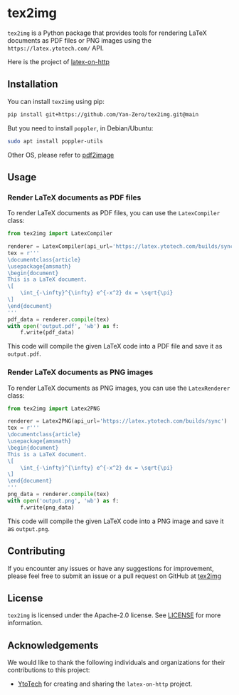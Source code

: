 # tex2img

`tex2img` is a Python package that provides tools for rendering LaTeX documents as PDF files or PNG images using the `https://latex.ytotech.com/` API.

Here is the project of [latex-on-http](https://github.com/YtoTech/latex-on-http)

## Installation

You can install `tex2img` using pip:

```bash
pip install git+https://github.com/Yan-Zero/tex2img.git@main
```

But you need to install `poppler`, in Debian/Ubuntu:

```bash
sudo apt install poppler-utils
```

Other OS, please refer to [pdf2image](https://github.com/Belval/pdf2image#how-to-install)

## Usage

### Render LaTeX documents as PDF files

To render LaTeX documents as PDF files, you can use the `LatexCompiler` class:

```python
from tex2img import LatexCompiler

renderer = LatexCompiler(api_url='https://latex.ytotech.com/builds/sync')
tex = r'''
\documentclass{article}
\usepackage{amsmath}
\begin{document}
This is a LaTeX document.
\[
    \int_{-\infty}^{\infty} e^{-x^2} dx = \sqrt{\pi}
\]
\end{document}
'''
pdf_data = renderer.compile(tex)
with open('output.pdf', 'wb') as f:
    f.write(pdf_data)
```

This code will compile the given LaTeX code into a PDF file and save it as `output.pdf`.

### Render LaTeX documents as PNG images

To render LaTeX documents as PNG images, you can use the `LatexRenderer` class:

```python
from tex2img import Latex2PNG

renderer = Latex2PNG(api_url='https://latex.ytotech.com/builds/sync')
tex = r'''
\documentclass{article}
\usepackage{amsmath}
\begin{document}
This is a LaTeX document.
\[
    \int_{-\infty}^{\infty} e^{-x^2} dx = \sqrt{\pi}
\]
\end{document}
'''
png_data = renderer.compile(tex)
with open('output.png', 'wb') as f:
    f.write(png_data)
```

This code will compile the given LaTeX code into a PNG image and save it as `output.png`.

## Contributing

If you encounter any issues or have any suggestions for improvement,
please feel free to submit an issue or a pull request on GitHub at [tex2img](https://github.com/yan-zero/tex2img)

## License

`tex2img` is licensed under the Apache-2.0 license. See [LICENSE](LICENSE) for more information.

## Acknowledgements

We would like to thank the following individuals and organizations for their contributions to this project:

- [YtoTech](https://github.com/YtoTech) for creating and sharing the `latex-on-http` project.
